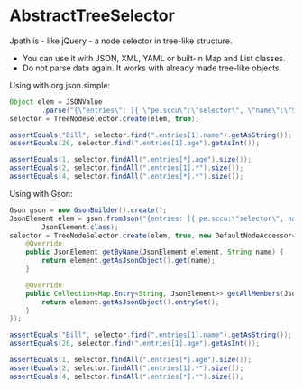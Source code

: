 AbstractTreeSelector
=====

Jpath is - like jQuery - a node selector in tree-like structure.

* You can use it with JSON, XML, YAML or built-in Map and List classes.
* Do not parse data again. It works with already made tree-like objects.

Using with org.json.simple:
```java
Object elem = JSONValue
        .parse("{\"entries\": [{ \"pe.sccu\":\"selector\", \"name\":\"Steve\" }, {\"name\":\"Bill\", \"age\":26}]}");
selector = TreeNodeSelector.create(elem, true);

assertEquals("Bill", selector.find(".entries[1].name").getAsString());
assertEquals(26, selector.find(".entries[1].age").getAsInt());

assertEquals(1, selector.findAll(".entries[*].age").size());
assertEquals(2, selector.findAll(".entries[1].*").size());
assertEquals(4, selector.findAll(".entries[*].*").size());
```

Using with Gson:
```java
Gson gson = new GsonBuilder().create();
JsonElement elem = gson.fromJson("{entries: [{ pe.sccu:\"selector\", name:\"Steve\" }, {name:\"Bill\", age:26}]}",
        JsonElement.class);
selector = TreeNodeSelector.create(elem, true, new DefaultNodeAccessor<JsonElement>() {
    @Override
    public JsonElement getByName(JsonElement element, String name) {
        return element.getAsJsonObject().get(name);
    }

    @Override
    public Collection<Map.Entry<String, JsonElement>> getAllMembers(JsonElement element) {
        return element.getAsJsonObject().entrySet();
    }
});

assertEquals("Bill", selector.find(".entries[1].name").getAsString());
assertEquals(26, selector.find(".entries[1].age").getAsInt());

assertEquals(1, selector.findAll(".entries[*].age").size());
assertEquals(2, selector.findAll(".entries[1].*").size());
assertEquals(4, selector.findAll(".entries[*].*").size());
```
